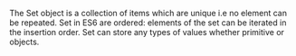 The Set object is a collection of items which are unique i.e no element can be repeated. Set in ES6 are ordered: elements of the set can be iterated in the insertion order. Set can store any types of values whether primitive or objects.
